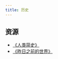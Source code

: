 ```yaml
---
title: 历史
---
```



## 资源
* [《人类简史》](../../product/book/history/a-brief-history-of-humankind.md)
* [《昨日之前的世界》](../../product/book/history/the-world-util-yesterday.md)
